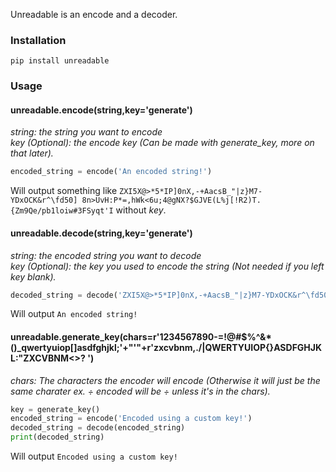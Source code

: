 Unreadable is an encode and a decoder.
### __Installation__ ###
```
pip install unreadable
```
### __Usage__ ###
#### unreadable.**encode**(string,key='generate')
*string: the string you want to encode*\
*key (Optional): the encode key (Can be made with generate_key, more on that later).*
```python
encoded_string = encode('An encoded string!')
```
Will output something like `ZXI5X@>*5*IP]0nX,-+AacsB_"|z}M7-YDxOCK&r^\fd50] 8n>UvH:P*=,hWk<6u;4@gNX?$GJVE(L%j[!R2)T.{Zm9Qe/pb1loiw#3FSyqt'I` without *key*.
#### unreadable.**decode**(string,key='generate')
*string: the encoded string you want to decode*\
*key (Optional): the key you used to encode the string (Not needed if you left key blank).*
```python
decoded_string = decode('ZXI5X@>*5*IP]0nX,-+AacsB_"|z}M7-YDxOCK&r^\fd50] 8n>UvH:P*=,hWk<6u;4@gNX?$GJVE(L%\[!R2)T.{Zm9Qe/pb1loiw#3FSyqt'+"'"+'I')
```
Will output `An encoded string!`
#### unreadable.**generate_key**(chars=r'1234567890-=!@#$%^&*()_qwertyuiop\[]asdfghjkl;'+"'"+r'zxcvbnm,./\|QWERTYUIOP{}ASDFGHJKL:"ZXCVBNM<>? ')
*chars: The characters the encoder will encode (Otherwise it will just be the same charater ex. ÷ encoded will be ÷ unless it's in the chars).*
```python
key = generate_key()
encoded_string = encode('Encoded using a custom key!')
decoded_string = decode(encoded_string)
print(decoded_string)
```
Will output `Encoded using a custom key!`
